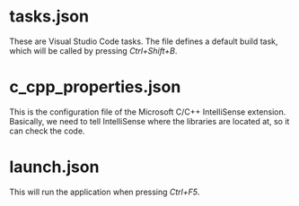 # tasks.json
These are Visual Studio Code tasks. 
The file defines a default build task, which will be called by pressing *Ctrl+Shift+B*.

# c_cpp_properties.json
This is the configuration file of the Microsoft C/C++ IntelliSense extension.
Basically, we need to tell IntelliSense where the libraries are located at, so it can check the code.

# launch.json
This will run the application when pressing *Ctrl+F5*.
